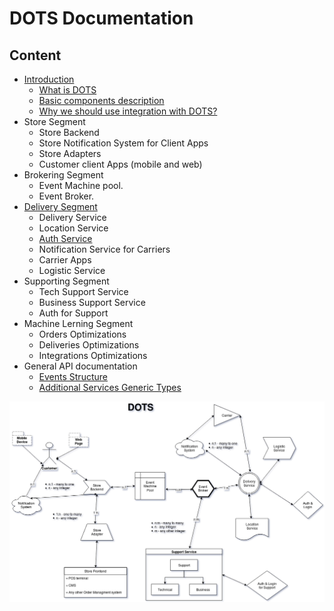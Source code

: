 # DOTS Documentation

## Content

* [Introduction](WhatIsDOTS.md)
	* [What is DOTS](WhatIsDOTS.md)
	* [Basic components description](BasicComponentDescription.md)
	* [Why we should use integration with DOTS?](WhyWeShouldUseIntegrationWithDOTS.md)
* Store Segment
	* Store Backend
	* Store Notification System for Client Apps
	* Store Adapters
	* Customer client Apps (mobile and web)
* Brokering Segment
	* Event Machine pool.
	* Event Broker.
* [Delivery Segment](DeliverySegment.md)
	* Delivery Service 
	* Location Service
	* [Auth Service](AuthService.md)
	* Notification Service for Carriers
	* Carrier Apps
	* Logistic Service
* Supporting Segment
	* Tech Support Service
	* Business Support Service
	* Auth for Support
* Machine Lerning Segment
	* Orders Optimizations
	* Deliveries Optimizations
	* Integrations Optimizations 	
* General API documentation
	* [Events Structure](EventsStructure.md)
	* [Additional Services Generic Types](AdditionalServicesGenericTypes.md)


![DOTS sсheme](images/scheme.png)